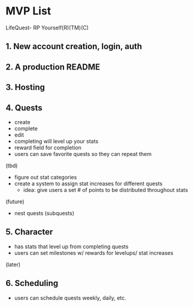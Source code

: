 # MVP List
LifeQuest- RP Yourself(R)(TM)(C)

## 1. New account creation, login, auth
## 2. A production README
## 3. Hosting

## 4. Quests
- create
- complete
- edit
- completing will level up your stats
- reward field for completion
- users can save favorite quests so they can repeat them

(tbd)
- figure out stat categories
- create a system to assign stat increases for different quests
  + idea: give users a set # of points to be distributed throughout stats

(future)
- nest quests (subquests)


## 5. Character
- has stats that level up from completing quests
- users can set milestones w/ rewards for levelups/ stat increases


(later)
## 6. Scheduling
- users can schedule quests weekly, daily, etc.